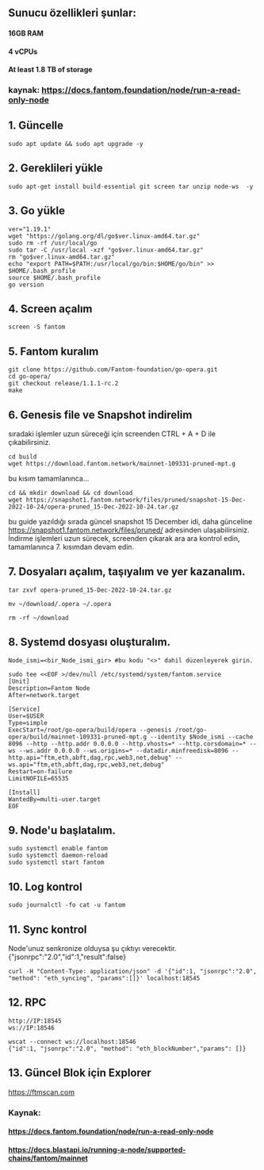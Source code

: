 ## Sunucu özellikleri şunlar:
#### 16GB RAM
#### 4 vCPUs
#### At least 1.8 TB of storage
### kaynak: https://docs.fantom.foundation/node/run-a-read-only-node
## 1. Güncelle
```
sudo apt update && sudo apt upgrade -y

```
## 2. Gereklileri yükle
```
sudo apt-get install build-essential git screen tar unzip node-ws  -y

```
## 3. Go yükle
```
ver="1.19.1"
wget "https://golang.org/dl/go$ver.linux-amd64.tar.gz"
sudo rm -rf /usr/local/go
sudo tar -C /usr/local -xzf "go$ver.linux-amd64.tar.gz"
rm "go$ver.linux-amd64.tar.gz"
echo "export PATH=$PATH:/usr/local/go/bin:$HOME/go/bin" >> $HOME/.bash_profile
source $HOME/.bash_profile
go version
```
## 4. Screen açalım
```
screen -S fantom
```
## 5. Fantom kuralım
```
git clone https://github.com/Fantom-foundation/go-opera.git
cd go-opera/
git checkout release/1.1.1-rc.2
make
```
## 6. Genesis file ve Snapshot indirelim
sıradaki işlemler uzun süreceği için screenden CTRL + A + D ile çıkabilirsiniz.
```
cd build
wget https://download.fantom.network/mainnet-109331-pruned-mpt.g
```
bu kısım tamamlanınca...

```
cd && mkdir download && cd download
wget https://snapshot1.fantom.network/files/pruned/snapshot-15-Dec-2022-10-24/opera-pruned_15-Dec-2022-10-24.tar.gz
```
bu guide yazıldığı sırada güncel snapshot 15 December idi, daha günceline https://snapshot1.fantom.network/files/pruned/ adresinden ulaşabilirsiniz.
İndirme işlemleri uzun sürecek, screenden çıkarak ara ara kontrol edin, tamamlanınca 7. kısımdan devam edin.
## 7. Dosyaları açalım, taşıyalım ve yer kazanalım.
```
tar zxvf opera-pruned_15-Dec-2022-10-24.tar.gz
```
```
mv ~/download/.opera ~/.opera
```
```
rm -rf ~/download
```
## 8. Systemd dosyası oluşturalım.
```
Node_ismi=<bir_Node_ismi_gir> #bu kodu "<>" dahil düzenleyerek girin.
```
```
sudo tee <<EOF >/dev/null /etc/systemd/system/fantom.service
[Unit]
Description=Fantom Node
After=network.target

[Service]
User=$USER
Type=simple
ExecStart=/root/go-opera/build/opera --genesis /root/go-opera/build/mainnet-109331-pruned-mpt.g --identity $Node_ismi --cache 8096 --http --http.addr 0.0.0.0 --http.vhosts=* --http.corsdomain=* --ws --ws.addr 0.0.0.0 --ws.origins=* --datadir.minfreedisk=8096 --http.api="ftm,eth,abft,dag,rpc,web3,net,debug" --ws.api="ftm,eth,abft,dag,rpc,web3,net,debug"
Restart=on-failure
LimitNOFILE=65535

[Install]
WantedBy=multi-user.target
EOF
```
## 9. Node'u başlatalım.
```
sudo systemctl enable fantom
sudo systemctl daemon-reload
sudo systemctl start fantom
```
## 10. Log kontrol
```
sudo journalctl -fo cat -u fantom
```
## 11. Sync kontrol
Node'unuz senkronize olduysa şu çıktıyı verecektir. {"jsonrpc":"2.0","id":1,"result":false}
```
curl -H "Content-Type: application/json" -d '{"id":1, "jsonrpc":"2.0", "method": "eth_syncing", "params":[]}' localhost:18545
```
## 12. RPC
```
http://IP:18545
ws://IP:18546
```
```
wscat --connect ws://localhost:18546
{"id":1, "jsonrpc":"2.0", "method": "eth_blockNumber","params": []}
```
## 13. Güncel Blok için Explorer
https://ftmscan.com

### Kaynak: 
#### https://docs.fantom.foundation/node/run-a-read-only-node 
#### https://docs.blastapi.io/running-a-node/supported-chains/fantom/mainnet

